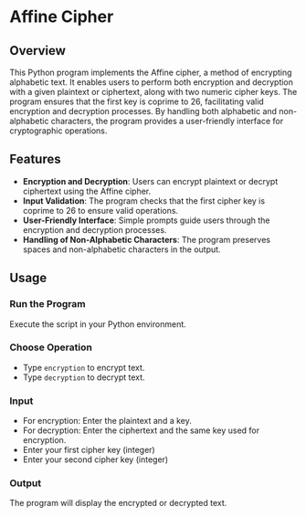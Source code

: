 # Affine Cipher 

## Overview

This Python program implements the Affine cipher, a method of encrypting alphabetic text. It enables users to perform both encryption and decryption with a given plaintext or ciphertext, along with two numeric cipher keys. The program ensures that the first key is coprime to 26, facilitating valid encryption and decryption processes. By handling both alphabetic and non-alphabetic characters, the program provides a user-friendly interface for cryptographic operations.

## Features

- **Encryption and Decryption**: Users can encrypt plaintext or decrypt ciphertext using the Affine cipher.
- **Input Validation**: The program checks that the first cipher key is coprime to 26 to ensure valid operations.
- **User-Friendly Interface**: Simple prompts guide users through the encryption and decryption processes.
- **Handling of Non-Alphabetic Characters**: The program preserves spaces and non-alphabetic characters in the output.


## Usage
### Run the Program
Execute the script in your Python environment.

### Choose Operation
- Type `encryption` to encrypt text.
- Type `decryption` to decrypt text.

### Input
- For encryption: Enter the plaintext and a key.
- For decryption: Enter the ciphertext and the same key used for encryption.
- Enter your first cipher key (integer)
- Enter your second cipher key (integer)


### Output
The program will display the encrypted or decrypted text.

